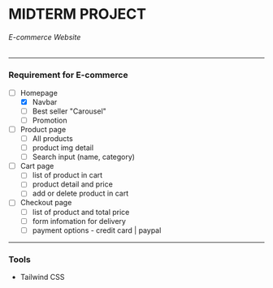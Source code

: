 # MIDTERM PROJECT

###### E-commerce Website

---

### Requirement for E-commerce

- [ ] Homepage
  - [x] Navbar
  - [ ] Best seller "Carousel"
  - [ ] Promotion
- [ ] Product page
  - [ ] All products
  - [ ] product img detail
  - [ ] Search input (name, category)
- [ ] Cart page
  - [ ] list of product in cart
  - [ ] product detail and price
  - [ ] add or delete product in cart
- [ ] Checkout page
  - [ ] list of product and total price
  - [ ] form infomation for delivery
  - [ ] payment options - credit card | paypal

---

### Tools

- Tailwind CSS
